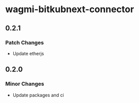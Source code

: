 # wagmi-bitkubnext-connector

## 0.2.1

### Patch Changes

- Update etherjs

## 0.2.0

### Minor Changes

- Update packages and ci
